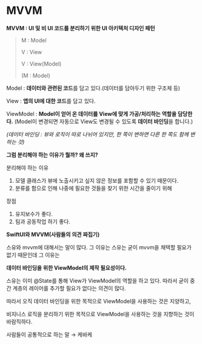 # MVVM

**MVVM : UI 및 비 UI 코드를 분리하기 위한 UI 아키텍처 디자인 패턴**

> M : Model
> 
> V : View
> 
> V : View(Model)
>
> (M : Model)

Model : **데이터와 관련된 코드**를 담고 있다.(데이터를 담아두기 위한 구조체 등)

View : **앱의 UI에 대한 코드**를 담고 있다.

ViewModel : **Model이 얻어 온 데이터를 View에 맞게 가공/처리하는 역할을 담당한다.** (Model이 변경되면 자동으로 View도 변경될 수 있도록 **데이터 바인딩**을 합니다.)

*(데이터 바인딩 : 뷰와 로직이 따로 나뉘어 있지만, 한 쪽이 변하면 다른 한 쪽도 함께 변하는 것)* 

**그럼 분리해야 하는 이유가 뭘까? 왜 쓰지?**

분리해야 하는 이유

1. 모델 클래스가 뷰에 노출시키고 싶지 않은 정보를 포함할 수 있기 때문이다.
2. 분류를 함으로 인해 나중에 필요한 것들을 찾기 위한 시간을 줄이기 위해

장점

1. 유지보수가 좋다.
2. 팀과 공동작업 하기 좋다.

**SwiftUI와 MVVM(사람들의 의견 짜집기)**

스유와 mvvm에 대해서는 말이 많다. 그 이유는 스유는 굳이 mvvm을 채택할 필요가 없기 때문인데 그 이유는

**데이터 바인딩을 위한 ViewModel의 제작 필요성이다.**

스유는 이미 @State를 통해 View가 ViewModel의 역할을 하고 있다. 따라서 굳이 중간 계층의 레이어를 추가할 필요가 없다는 의견이 많다.

따라서 오직 데이터 바인딩을 위한 목적으로 ViewModel을 사용하는 것은 지양하고,

비지니스 로직을 분리하기 위한 목적으로 ViewModel을 사용하는 것을 지향하는 것이 바람직하다.

사람들이 공통적으로 하는 말 → 케바케